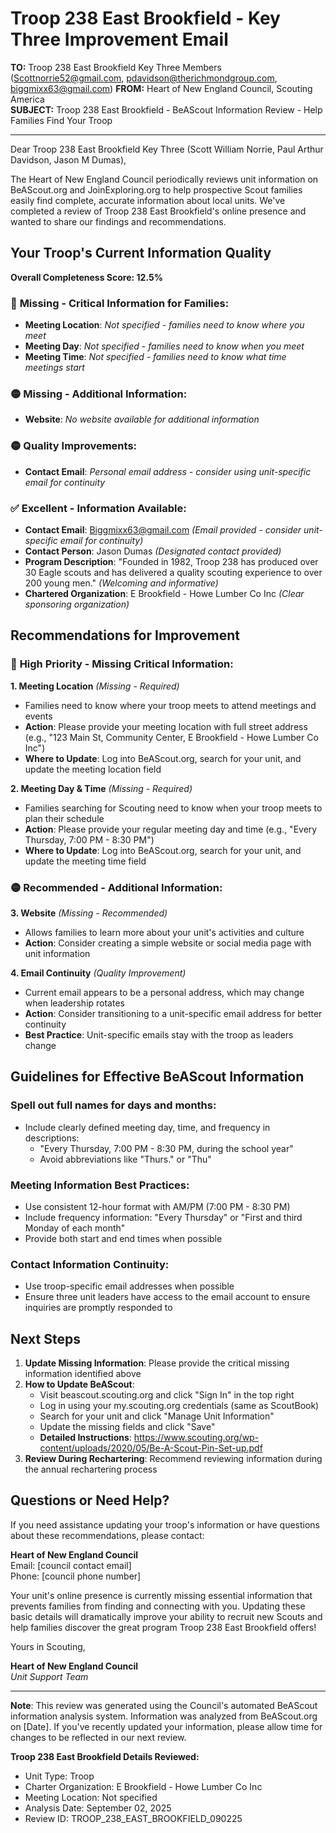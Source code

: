 # Troop 238 East Brookfield - Key Three Improvement Email

**TO:** Troop 238 East Brookfield Key Three Members (Scottnorrie52@gmail.com, pdavidson@therichmondgroup.com, biggmixx63@gmail.com)
**FROM:** Heart of New England Council, Scouting America  
**SUBJECT:** Troop 238 East Brookfield - BeAScout Information Review - Help Families Find Your Troop  

---

Dear Troop 238 East Brookfield Key Three (Scott William Norrie, Paul Arthur Davidson, Jason M Dumas),

The Heart of New England Council periodically reviews unit information on BeAScout.org and JoinExploring.org to help prospective Scout families easily find complete, accurate information about local units. We've completed a review of Troop 238 East Brookfield's online presence and wanted to share our findings and recommendations.

## Your Troop's Current Information Quality

**Overall Completeness Score: 12.5%**

### 🔴 **Missing - Critical Information for Families:**
- **Meeting Location**: *Not specified - families need to know where you meet*
- **Meeting Day**: *Not specified - families need to know when you meet*
- **Meeting Time**: *Not specified - families need to know what time meetings start*

### 🟡 **Missing - Additional Information:**
- **Website**: *No website available for additional information*

### 🟡 **Quality Improvements:**
- **Contact Email**: *Personal email address - consider using unit-specific email for continuity*

### ✅ **Excellent - Information Available:**
- **Contact Email**: Biggmixx63@gmail.com *(Email provided - consider unit-specific email for continuity)*
- **Contact Person**: Jason Dumas *(Designated contact provided)*
- **Program Description**: "Founded in 1982, Troop 238 has produced over 30 Eagle scouts and has delivered
  a quality scouting experience to over 200 young men." *(Welcoming and informative)*
- **Chartered Organization**: E Brookfield - Howe Lumber Co Inc *(Clear sponsoring organization)*

## Recommendations for Improvement

### 🔴 **High Priority - Missing Critical Information:**

**1. Meeting Location** *(Missing - Required)*
- Families need to know where your troop meets to attend meetings and events
- **Action**: Please provide your meeting location with full street address (e.g., "123 Main St, Community Center, E Brookfield - Howe Lumber Co Inc")
- **Where to Update**: Log into BeAScout.org, search for your unit, and update the meeting location field

**2. Meeting Day & Time** *(Missing - Required)*
- Families searching for Scouting need to know when your troop meets to plan their schedule
- **Action**: Please provide your regular meeting day and time (e.g., "Every Thursday, 7:00 PM - 8:30 PM")
- **Where to Update**: Log into BeAScout.org, search for your unit, and update the meeting time field

### 🟡 **Recommended - Additional Information:**

**3. Website** *(Missing - Recommended)*
- Allows families to learn more about your unit's activities and culture
- **Action**: Consider creating a simple website or social media page with unit information

**4. Email Continuity** *(Quality Improvement)*
- Current email appears to be a personal address, which may change when leadership rotates
- **Action**: Consider transitioning to a unit-specific email address for better continuity
- **Best Practice**: Unit-specific emails stay with the troop as leaders change


## Guidelines for Effective BeAScout Information

### **Spell out full names for days and months:**
- Include clearly defined meeting day, time, and frequency in descriptions:
  - "Every Thursday, 7:00 PM - 8:30 PM, during the school year"
  - Avoid abbreviations like "Thurs." or "Thu"

### **Meeting Information Best Practices:**
- Use consistent 12-hour format with AM/PM (7:00 PM - 8:30 PM)
- Include frequency information: "Every Thursday" or "First and third Monday of each month"
- Provide both start and end times when possible

### **Contact Information Continuity:**
- Use troop-specific email addresses when possible
- Ensure three unit leaders have access to the email account to ensure inquiries are promptly responded to

## Next Steps

1. **Update Missing Information**: Please provide the critical missing information identified above
2. **How to Update BeAScout**: 
   - Visit beascout.scouting.org and click "Sign In" in the top right
   - Log in using your my.scouting.org credentials (same as ScoutBook)
   - Search for your unit and click "Manage Unit Information"
   - Update the missing fields and click "Save"
   - **Detailed Instructions**: https://www.scouting.org/wp-content/uploads/2020/05/Be-A-Scout-Pin-Set-up.pdf
3. **Review During Rechartering**: Recommend reviewing information during the annual rechartering process

## Questions or Need Help?

If you need assistance updating your troop's information or have questions about these recommendations, please contact:

**Heart of New England Council**  
Email: [council contact email]  
Phone: [council phone number]

Your unit's online presence is currently missing essential information that prevents families from finding and connecting with you. Updating these basic details will dramatically improve your ability to recruit new Scouts and help families discover the great program Troop 238 East Brookfield offers!

Yours in Scouting,

**Heart of New England Council**  
*Unit Support Team*

---

**Note**: This review was generated using the Council's automated BeAScout information analysis system. Information was analyzed from BeAScout.org on [Date]. If you've recently updated your information, please allow time for changes to be reflected in our next review.

**Troop 238 East Brookfield Details Reviewed:**
- Unit Type: Troop
- Charter Organization: E Brookfield - Howe Lumber Co Inc  
- Meeting Location: Not specified
- Analysis Date: September 02, 2025
- Review ID: TROOP_238_EAST_BROOKFIELD_090225